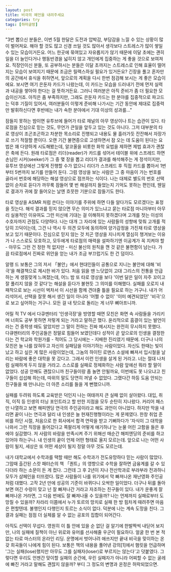 ```yaml
---
layout: post
title: 비극의 예언을 내려주세요
categories: try
tags: [하마글방]
---
```


"3번 뽑으신 분들은, 이번 5월 한달은 도전과 압박감, 부담감을 느낄 수 있는 상황이 많이 벌어져요. 해야 할 것도 많고 신경 쓰일 것도 많아서 생각보다 스트레스가 많이 쌓일 수 있는 모습이거든요. 어느 한곳에 묶여있고 자유롭지가 않기 때문에 이달 초에는 괜히 일을 더 늘인다거나 행동반경을 넓히지 않고 개인에게 집중하는 게 좋을 것으로 보여져요. 직장인이신 분들, 또 공부하시는 분들은 이달 초까지는 스트레스로 인해 효율이 떨어지는 모습이 보여지기 때문에 조금은 릴랙스하실 필요가 있거든요? 긴장을 풀고 혼자만의 공간에서 휴식을 취하면서, 앞으로의 계획을 다시 한번 점검해 보시는 게 좋은 모습이에요. 보시면 여기 은둔자 카드가 나왔는데, 이 카드는 모습을 드러내기 전에 먼저 실력과 내공을 쌓아야 한다는 걸 뜻하거든요. 그러니 여러분은 아직 준비가 좀 더 필요한 모습이신거죠. 아직은 좀 부족하지만, 그래도 은둔자 카드는 한 분야를 집중적으로 파고드는 덕후 기질이 있어서, 여러분들이 이렇게 준비해 나가시는 기간 동안에 제대로 집중력만 발휘하신다면 후반에는 내가 속한 분야에서 기대 이상의 성과를..."

잠들지 못하는 밤이면 유투브에 들어가 타로 채널의 아무 영상이나 트는 습관이 있다. 타로점을 진심으로 믿는 것도, 무언가 큰일을 앞두고 있는 것도 아니다. 그저 대부분의 타로 영상이 조곤조곤하고 차분한 목소리로 진행되고 내용도 물 흘러가듯 잔잔해서 자장가로 쓰기 적절할 뿐이다. 오랜 기간 불면증으로 고생하면서 잠 오는 데 도움이 된다는 요법은 꽤 다양하게 시도해봤는데, 알코올을 비롯한 화학 요법을 제하면 제법 효과가 괜찮은 축에 든다. 원래 타로점은 리더(reader)가 카드를 섞어서 테이블 위에 스프레드 하면 손님인 시커(seeker)가 그 중 몇 장을 뽑고 리더가 결과를 해석해주는 게 정석이지만, 유투브 영상에선 그렇게 진행할 수가 없으니 리더가 스프레드 후 직접 카드를 뽑아서 1번부터 5번까지 보기를 만들어 둔다. 그럼 영상을 보는 사람은 그 중 마음이 가는 번호를 골라서 번호에 해당하는 해설 영상으로 점프하는 식이다. 나는 대체로 별도의 번호 선택 없이 순차로 듣다가 까무룩 잠들어 몇 번 해설까지 들었는지 기억도 못하는 편인데, 웬일로 결과가 귀에 잘 들어오는 날엔 흐뭇한 기분으로 잠들기도 한다.

타로 영상을 ASMR 처럼 쓴다는 이야기를 주위에 하면 다들 알다가도 모르겠다는 표정을 짓는다. 해석 결과를 믿지 않으면 무슨 의미가 있느냐고 묻는 타로점 마니아부터 아무리 실용적인 이유여도 그런 미신에 기대는 걸 이해하지 못하겠다며 고개를 젓는 이성의 수호자까지 관점도 다양하다. 나는 대개 그 자리에 있는 사람들의 성향에 맞춰 고개를 적당히 끄덕이는데, 그건 나 역시 두 의견 모두에 동의하여 양가감정을 가진채 타로 영상을 보고 있기 때문이다. 진심으로 믿지 않는 것 치곤 영상을 지나치게 열심히 챙겨보는 이유가 나 스스로도 모호하고, 모두에게 타로점의 매력을 설파하기엔 이공계가 꼭 지켜야 할 - 아무도 그런 건 정한 적 없지만 - 미신 불신의 원칙을 깬 것 같은 불편함이 남는다. 가끔 타로점에서 진짜로 위안을 얻는 내가 조금 부끄럽기도 한 건 덤이다. 

알랭 드 보통은 그의 저서 「불안」에서 현대인들이 공통으로 지니는 불안에 대해 '비극'을 해결책으로 제시한 바가 있다. 처음 읽을 땐 느닷없이 고대 그리스의 전통을 언급하는 게 생뚱맞게 느껴졌는데, 어느 밤 또 타로 영상을 보다 '이번 달은 일이 자주 꼬이고 잘 풀리지 않을 것 같다'는 해설을 듣다가 불현듯 그 의미를 이해했다. 실패를 오로지 내 패착으로 보는 시선이 벅차서 이 시선을 함께 견뎌줄 틀을 필요로 하는 거구나. 내가 어리석어서, 선택을 잘못 해서 생긴 일이 아니라 '어쩔 수 없이' '이미 예견되었던' '비극'으로 보고 싶어하는 거구나. 모든 걸 내 탓으로 돌리는 게 너무 뼈아프니까.

어릴 적 TV 에서 다큐멘터리 '인생극장'을 방영할 때면 모친은 화면 속 사람들을 가리키며 너희도 공부 못하면 저렇게 되는 거라고 말하곤 했다. 윤리적으로 흠결이 있는 발언이라는 건 중학생 때도 알았지만 그 말이 전하는 진짜 메시지는 완전히 무시하지 못했다. 다큐멘터리의 주인공들은 정말로 힘들어 보였던데다 성적이 곧 앞으로의 인생을 결정한다는 건 학교와 학원가를 - 적어도 그 당시에는 - 지배한 진리였기 때문에. 더구나 나의 모친은 늘 나를 앉혀두고 자신의 실패담을 이야기하는 사람이었다. 자신도 한때는 빛이 났고 하고 싶은 게 많은 사람이었는데, 그놈의 하이틴 로맨스 소설에 빠져서 입시철을 날리는 바람에 좋은 대학을 못 갔다고. 그래서 이런 인생을 살게 된 거라고. 너는 절대 나처럼 실패하게 두지 않을 거라고. 스스로를 실패로 정체화하는 사람 앞에선 뭐라 할 말이 없었다. 성공 안해도 괜찮으니까 친구들이랑 좀 놀면 안될까요, 이번에도 못 나오냐고 친구들이 섭섭해 하는데, 따위의 말도 당연히 꺼낼 수 없었다. 그랬다간 하등 도움 안되는 친구들을 왜 만나냐는 더 아픈 소리를 들을 게 뻔했으니까.

실패를 두려워 하도록 교육받은 덕인지 나는 여태까지 큰 실패 없이 살아왔다. 대입, 취직, 이직 등 인생의 터닝 포인트라고 할 만한 지점을 모두 순탄히 지나왔다. 커리어 패스만 나열하고 보면 해피엔딩 연극의 주인공이라고 해도 과언이 아니었다. 하지만 막을 내리면 끝이 나는 연극과 달리 내 인생은 늘 현재진행형이라는 게 문제였다. 한창 취업 준비를 하던 시절, 처음으로 한 회사에서 합격 연락을 받고 기뻐하다가 '자식이 그 대학을 나와서 그런 직장을 들어갔다고 쪽팔리게 어떻게 얘기하냐'는 눈물 어린 고함을 들은 후에야 실감했다. 저 사람의 바람을 만족시켜 주기 위해선 매순간 해피엔딩의 준비를 하고 있어야 하는구나. 내 인생의 끝이 언제 어떤 형태로 올지 모르는데. 앞으로 나는 어떤 사람이 될지, 세상은 또 어떤 세상이 될지 정말 아무 것도 모르는데.

내가 대학교에서 수학과를 택할 때만 해도 수학과가 전도유망하다 믿는 사람이 많았다. 그맘때 출간된 스캇 패터슨의 책 「퀀트」의 영향으로 수학을 잘하면 금융계를 갈 수 있다더라 하는 소문이 돈 게 컸다. 그런데 그 후 2년이 지나 전산학과로 부랴부랴 전과하니 모두가 샴페인을 터뜨렸다. 많은 사람들이 나를 위기에서 막 빠져나온 재난영화 주인공처럼 대했다. 고작 2년 만에 성공의 기준이 바뀌다니 오싹한 일이었다. 더구나 뒤를 돌아보면 여긴 수렁이 맞고 넌 잘 빠져나간 거라고 자조하는 친구들이 있다. 내가 운좋게 잘 빠져나온 거라면, 그 다음 번에도 잘 빠져나올 수 있을까? 나는 언제까지 실패로부터 도망칠 수 있을까? 차라리 이쯤에서 누가 토르의 망치로 실패 한 방 힘차게 때려주면 마음은 편할텐데. 불행인지 다행인지 토르는 소식이 없다. 덕분에 나는 계속 도망을 친다. 그 결과 실패는 점점 더 실체를 알 수 없는 공포의 집합이 되어간다.

아직도 선택이 무섭다. 영원히 이 틀 안에 있을 순 없단 걸 알기에 한발짝씩 내딛어 보지만, 나의 실패에 질책이 아닌 위로와 유머를 선사해줄 우군이 필요하다. 얼굴 한 번 본 적 없는 타로 마스터의 온라인 리딩. 운명에서 벗어나려 애쓰지만 끝내 비극을 맞이하는 온갖 희곡들이 나에게 힘이 된다. 보통은 책의 내용을 풀어낸 강의[1]에서 햄릿을 언급하며 '그는 실패(lose)했지만 아무도 그를 실패자(loser)로 부르지는 않는다'고 덧붙였다. 그렇다면 우리도 언젠간 맞이할 실패의 순간에, 우린 실패자가 아니라 어찌할 수 없는 굴레에 빠진 거라고 말해도 괜찮지 않을까? 부디 그 정도의 변명과 온정은 허락되었으면.
